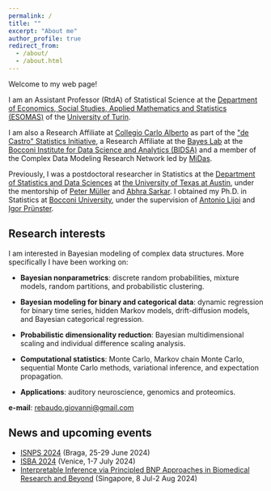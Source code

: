 ```yaml
---
permalink: /
title: ""
excerpt: "About me"
author_profile: true
redirect_from: 
  - /about/
  - /about.html
---
```


Welcome to my web page!

I am an Assistant Professor (RtdA) of Statistical Science at the [Department of Economics, Social Studies, Applied Mathematics and Statistics (ESOMAS)](https://www.esomas-en.unito.it/do/home.pl) of the [University of Turin](https://en.unito.it). 

I am also a Research Affiliate at [Collegio Carlo Alberto](https://www.carloalberto.org) as part of the ["de Castro" Statistics Initiative](https://www.carloalberto.org/research/statistics-initiative), a Research Affiliate at the [Bayes Lab](https://bayeslab.unibocconi.eu/) at the [Bocconi Institute for Data Science and Analytics (BIDSA)](https://www.bidsa.unibocconi.eu/wps/wcm/connect/Site/Bidsa/Home) and a member of the Complex Data Modeling Research Network led by [MiDas](https://midas.mat.uc.cl/network).

Previously, I was a postdoctoral researcher in Statistics at the [Department of Statistics and Data Sciences](https://stat.utexas.edu/) at [the University of Texas at Austin](https://www.utexas.edu/), under the mentorship of [Peter Müller](https://web.ma.utexas.edu/users/pmueller/) and [Abhra Sarkar](https://abhrastat.github.io/). 
I obtained my Ph.D. in Statistics at [Bocconi University](https://www.unibocconi.eu/wps/wcm/connect/bocconi/sitopubblico_en/navigation+tree/home), under the supervision of [Antonio Lijoi](http://mypage.unibocconi.it/antoniolijoi/) and [Igor Prünster](http://didattica.unibocconi.it/mypage/index.php?IdUte=187032&cognome=PRUENSTER&nome=IGOR&urlBackMy=).

## Research interests
I am interested in Bayesian modeling of complex data structures. More specifically I have been working on:

* **Bayesian nonparametrics**: discrete random probabilities, mixture models, random partitions, and probabilistic clustering.

* **Bayesian modeling for binary and categorical data**: dynamic regression for binary time series, hidden Markov models, drift-diffusion models, and Bayesian categorical regression.

* **Probabilistic dimensionality reduction**: Bayesian multidimensional scaling and individual difference scaling analysis.

* **Computational statistics**:  Monte Carlo, Markov chain Monte Carlo, sequential Monte Carlo methods, variational inference, and expectation propagation.

* **Applications**: auditory neuroscience, genomics and proteomics.


**e-mail**: rebaudo.giovanni@gmail.com

## News and upcoming events

* [ISNPS 2024](https://w3.math.uminho.pt/ISNPS2024/index.html#) (Braga, 25-29 June 2024)
* [ISBA 2024](https://bayesian.org/2024-world-meeting-2) (Venice, 1-7 July 2024)
* [Interpretable Inference via Principled BNP Approaches in Biomedical Research and Beyond](https://ims.nus.edu.sg/events/interpretable-inference-via-principled-bnp-approaches-in-biomedical-research-beyond/)
 (Singapore, 8 Jul-2 Aug 2024)




